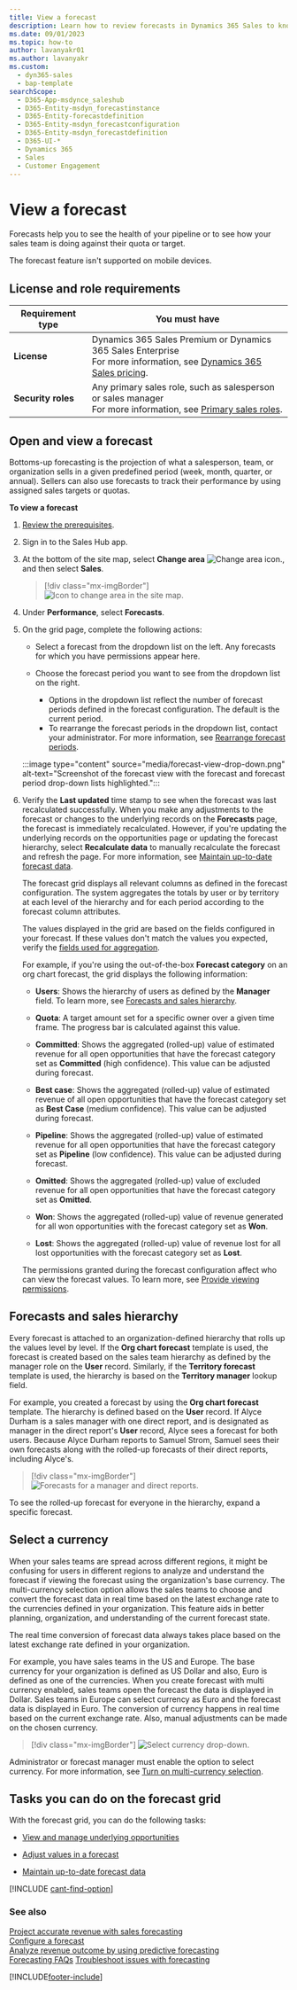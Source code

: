 ```yaml
---
title: View a forecast 
description: Learn how to review forecasts in Dynamics 365 Sales to know the health of your pipeline or to track how your sales team is doing against their quota or target.
ms.date: 09/01/2023
ms.topic: how-to
author: lavanyakr01
ms.author: lavanyakr
ms.custom: 
  - dyn365-sales
  - bap-template
searchScope: 
  - D365-App-msdynce_saleshub
  - D365-Entity-msdyn_forecastinstance
  - D365-Entity-forecastdefinition
  - D365-Entity-msdyn_forecastconfiguration
  - D365-Entity-msdyn_forecastdefinition
  - D365-UI-*
  - Dynamics 365
  - Sales
  - Customer Engagement
---
```

# View a forecast

Forecasts help you to see the health of your pipeline or to see how your sales team is doing against their quota or target.

The forecast feature isn't supported on mobile devices.

## License and role requirements

| Requirement type | You must have |
|-----------------------|---------|
| **License** | Dynamics 365 Sales Premium or Dynamics 365 Sales Enterprise  <br>For more information, see [Dynamics 365 Sales pricing](https://dynamics.microsoft.com/sales/pricing/).
| **Security roles** | Any primary sales role, such as salesperson or sales manager<br>  For more information, see [Primary sales roles](security-roles-for-sales.md#primary-sales-roles).

## Open and view a forecast

Bottoms-up forecasting is the projection of what a salesperson, team, or organization sells in a given predefined period (week, month, quarter, or annual). Sellers can also use forecasts to track their performance by using assigned sales targets or quotas.

**To view a forecast**

1. [Review the prerequisites](project-accurate-revenue-sales-forecasting.md#review-prerequisites).

1. Sign in to the Sales Hub app.

1. At the bottom of the site map, select **Change area** ![Change area icon.](media/change-area-icon.png "Change area icon"), and then select **Sales**.

    > [!div class="mx-imgBorder"]
    > ![Icon to change area in the site map.](media/site-map-area.png "Icon to change an area of the site map")

1. Under **Performance**, select **Forecasts**.

1. On the grid page, complete the following actions:
    - Select a forecast from the dropdown list on the left. Any forecasts for which you have permissions appear here.

    - Choose the forecast period you want to see from the dropdown list on the right.
        - Options in the dropdown list reflect the number of forecast periods defined in the forecast configuration. The default is the current period.
        - To rearrange the forecast periods in the dropdown list, contact your administrator. For more information, see [Rearrange forecast periods](manage-forecast-periods.md#rearrange-forecast-periods).

    :::image type="content" source="media/forecast-view-drop-down.png" alt-text="Screenshot of the forecast view with the forecast and forecast period drop-down lists highlighted.":::

1. Verify the **Last updated** time stamp to see when the forecast was last recalculated successfully. When you make any adjustments to the forecast or changes to the underlying records on the **Forecasts** page, the forecast is immediately recalculated. However, if you're updating the underlying records on the opportunities page or updating the forecast hierarchy, select **Recalculate data** to manually recalculate the forecast and refresh the page. For more information, see [Maintain up-to-date forecast data](keep-forecast-data-up-to-date.md).  

    The forecast grid displays all relevant columns as defined in the forecast configuration. The system aggregates the totals by user or by territory at each level of the hierarchy and for each period according to the forecast column attributes.

   The values displayed in the grid are based on the fields configured in your forecast. If these values don't match the values you expected, verify the [fields used for aggregation](choose-layout-and-columns-forecast.md#configure-columns).

    For example, if you're using the out-of-the-box **Forecast category** on an org chart forecast, the grid displays the following information:

    - **Users**: Shows the hierarchy of users as defined by the **Manager** field. To learn more, see [Forecasts and sales hierarchy](#forecasts-and-sales-hierarchy).

    - **Quota**: A target amount set for a specific owner over a given time frame. The progress bar is calculated against this value.

    - **Committed**: Shows the aggregated (rolled-up) value of estimated revenue for all open opportunities that have the forecast category set as **Committed** (high confidence). This value can be adjusted during forecast.

    - **Best case**: Shows the aggregated (rolled-up) value of estimated revenue of all open opportunities that have the forecast category set as **Best Case** (medium confidence). This value can be adjusted during forecast.

    - **Pipeline**: Shows the aggregated (rolled-up) value of estimated revenue for all open opportunities that have the forecast category set as **Pipeline** (low confidence). This value can be adjusted during forecast.

    - **Omitted**: Shows the aggregated (rolled-up) value of excluded revenue for all open opportunities that have the forecast category set as **Omitted**.

    - **Won**: Shows the aggregated (rolled-up) value of revenue generated for all won opportunities with the forecast category set as **Won**.

    - **Lost**: Shows the aggregated (rolled-up) value of revenue lost for all lost opportunities with the forecast category set as **Lost**.

   The permissions granted during the forecast configuration affect who can view the forecast values. To learn more, see [Provide viewing permissions](provide-permissions-forecast.md).

## Forecasts and sales hierarchy

Every forecast is attached to an organization-defined hierarchy that rolls up the values level by level. If the **Org chart forecast** template is used, the forecast is created based on the sales team hierarchy as defined by the manager role on the **User** record. Similarly, if the **Territory forecast** template is used, the hierarchy is based on the **Territory manager** lookup field.

For example, you created a forecast by using the **Org chart forecast** template. The hierarchy is defined based on the **User** record. If Alyce Durham is a sales manager with one direct report, and is designated as manager in the direct report's **User** record, Alyce sees a forecast for both users. Because Alyce Durham reports to Samuel Strom, Samuel sees their own forecasts along with the rolled-up forecasts of their direct reports, including Alyce's.

> [!div class="mx-imgBorder"]
> ![Forecasts for a manager and direct reports.](media/forecast-for-team-hierarchy.png "Forecasts for a manager and direct reports")

To see the rolled-up forecast for everyone in the hierarchy, expand a specific forecast.

## Select a currency

When your sales teams are spread across different regions, it might be confusing for users in different regions to analyze and understand the forecast if viewing the forecast using the organization's base currency. The multi-currency selection option allows the sales teams to choose and convert the forecast data in real time based on the latest exchange rate to the currencies defined in your organization. This feature aids in better planning, organization, and understanding of the current forecast state.

The real time conversion of forecast data always takes place based on the latest exchange rate defined in your organization.

For example, you have sales teams in the US and Europe. The base currency for your organization is defined as US Dollar and also, Euro is defined as one of the currencies. When you create forecast with multi currency enabled, sales teams open the forecast the data is displayed in Dollar. Sales teams in Europe can select currency as Euro and the forecast data is displayed in Euro. The conversion of currency happens in real time based on the current exchange rate. Also, manual adjustments can be made on the chosen currency.

> [!div class="mx-imgBorder"]
> ![Select currency drop-down.](media/forecast-multi-currency-select.png "Select currency drop-down")

Administrator or forecast manager must enable the option to select currency. For more information, see [Turn on multi-currency selection](forecast-configure-advanced-settings.md#turn-on-multi-currency-selection).

## Tasks you can do on the forecast grid

With the forecast grid, you can do the following tasks:

- [View and manage underlying opportunities](view-and-manage-underlying-opportunities.md)

- [Adjust values in a forecast](adjust-values-in-forecast.md)

- [Maintain up-to-date forecast data](keep-forecast-data-up-to-date.md)

[!INCLUDE [cant-find-option](../includes/cant-find-option.md)]

### See also

[Project accurate revenue with sales forecasting](project-accurate-revenue-sales-forecasting.md)<br>
[Configure a forecast](configure-forecast.md)<br>
[Analyze revenue outcome by using predictive forecasting](/dynamics365/ai/sales/analyze-revenue-outcome-using-predictive-forecasting)<br>
[Forecasting FAQs](faqs-sales.md#forecasting)
[Troubleshoot issues with forecasting](/troubleshoot/dynamics-365/sales/troubleshoot-forecast-issues)

[!INCLUDE[footer-include](../includes/footer-banner.md)]

